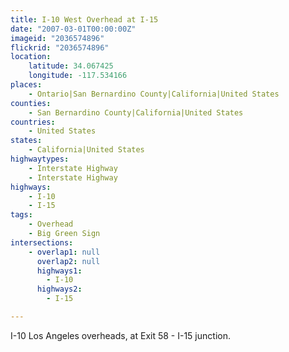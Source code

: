 ```yaml
---
title: I-10 West Overhead at I-15
date: "2007-03-01T00:00:00Z"
imageid: "2036574896"
flickrid: "2036574896"
location:
    latitude: 34.067425
    longitude: -117.534166
places:
    - Ontario|San Bernardino County|California|United States
counties:
    - San Bernardino County|California|United States
countries:
    - United States
states:
    - California|United States
highwaytypes:
    - Interstate Highway
    - Interstate Highway
highways:
    - I-10
    - I-15
tags:
    - Overhead
    - Big Green Sign
intersections:
    - overlap1: null
      overlap2: null
      highways1:
        - I-10
      highways2:
        - I-15

---
```

I-10 Los Angeles overheads, at Exit 58 -  I-15 junction.